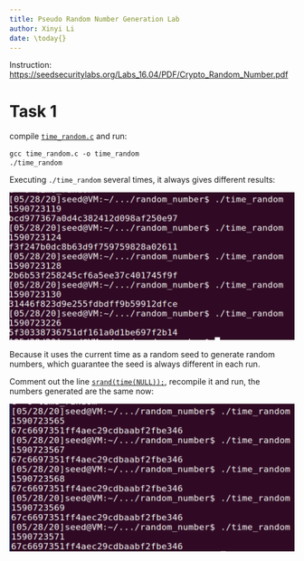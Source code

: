 ```yaml
---
title: Pseudo Random Number Generation Lab
author: Xinyi Li
date: \today{}
---
```


Instruction: https://seedsecuritylabs.org/Labs_16.04/PDF/Crypto_Random_Number.pdf

# Task 1

compile [`time_random.c`](./time_random.c) and run:

```
gcc time_random.c -o time_random
./time_random
```

Executing `./time_random` several times, it always gives different results:

![](./diff_time_seed.png)

Because it uses the current time as a random seed to generate random numbers, which guarantee the seed is always different in each run.

Comment out the line [`srand(time(NULL));`](./time_random.c#L11), recompile it and run, the numbers generated are the same now:

![](./same_seed.png)